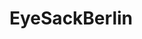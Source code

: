 
<iDOCTYPEhtml>
  <html>
    <head>
     <meta charser="utf-8">
     <title>The Profile of EyeSackBerlin</title>
    </head>
    <body>
    <h1>EyeSackBerlin</h1>
    
    
    
    
   
